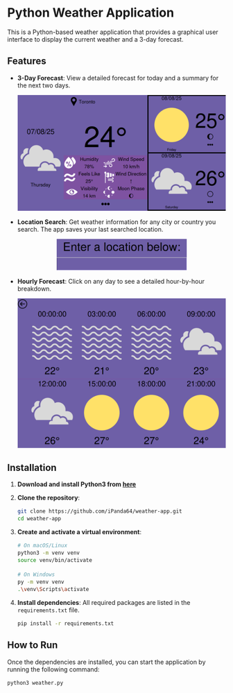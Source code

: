 # Python Weather Application

This is a Python-based weather application that provides a graphical user interface to display the current weather and a 3-day forecast.

## Features

  * **3-Day Forecast**: View a detailed forecast for today and a summary for the next two days.
    <p align="center">
     <img src="https://github.com/iPanda64/weather-app/blob/main/screenshots/1.png" alt="Screenshot 1" width="500" />
    </p>
  * **Location Search**: Get weather information for any city or country you search. The app saves your last searched location.
    <p align="center">
     <img src="https://github.com/iPanda64/weather-app/blob/main/screenshots/3.png" alt="Screenshot 3" width="300" />
    </p>
  * **Hourly Forecast**: Click on any day to see a detailed hour-by-hour breakdown.
    <p align="center">
     <img src="https://github.com/iPanda64/weather-app/blob/main/screenshots/2.png" alt="Screenshot 2" width="500" />
  </p>
  
## Installation

1.  **Download and install Python3 from [here](https://www.python.org/downloads/)**
2.  **Clone the repository**:

    ```bash
    git clone https://github.com/iPanda64/weather-app.git
    cd weather-app
    ```
3.  **Create and activate a virtual environment**:
    ```bash
    # On macOS/Linux
    python3 -m venv venv
    source venv/bin/activate
    
    # On Windows
    py -m venv venv
    .\venv\Scripts\activate
    ```
4.  **Install dependencies**: All required packages are listed in the `requirements.txt` file.

    ```bash
    pip install -r requirements.txt
    ```

## How to Run

Once the dependencies are installed, you can start the application by running the following command:

```bash
python3 weather.py
```
